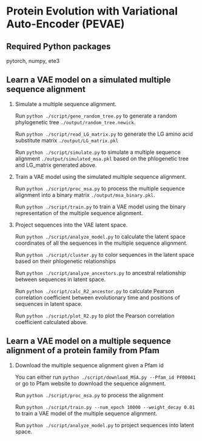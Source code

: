 # Protein Evolution with Variational Auto-Encoder (PEVAE)

## Required Python packages
pytorch, numpy, ete3

## Learn a VAE model on a simulated multiple sequence alignment
1. Simulate a multiple sequence alignment.

   Run `python ./script/gene_random_tree.py` to generate a random phylogenetic tree `./output/random_tree.newick`.

   Run `python ./script/read_LG_matrix.py` to generate the LG amino acid substitute matrix `./output/LG_matrix.pkl`

   Run `python ./script/simulate.py` to simulate a multiple sequence alignment `./output/simulated_msa.pkl` based on the phlogenetic tree and LG_matrix generated above.

2. Train a VAE model using the simulated multiple sequence alignment.

   Run `python ./script/proc_msa.py` to process the multiple sequence alignment into a binary matrix `./output/msa_binary.pkl`.

   Run `python ./script/train.py` to train a VAE model using the binary representation of the multiple sequence alignment.

3. Project sequences into the VAE latent space.

   Run `python ./script/analyze_model.py` to calculate the latent space coordinates of all the sequences in the multiple sequence alignment.

   Run `python ./script/cluster.py` to color sequences in the latent space based on their phlogenetic relationships

   Run `python ./script/analyze_ancestors.py` to ancestral relationship between sequences in latent space.

   Run `python ./script/calc_R2_ancestor.py` to calculate Pearson correlation coefficient between evolutionary time and positions of sequences in latent space.

   Run `python ./script/plot_R2.py` to plot the Pearson correlation coefficient calculated above.

## Learn a VAE model on a multiple sequence alignment of a protein family from Pfam
1. Download the multiple sequence alignment given a Pfam id

   You can either run `python ./script/download_MSA.py --Pfam_id PF00041` or go to Pfam website to download the sequence alignment.
   
   Run `python ./script/proc_msa.py` to process the alignment
   
   Run `python ./script/train.py --num_epoch 10000 --weight_decay 0.01` to train a VAE model of the multiple sequence alignment.
   
   Run `python ./script/analyze_model.py` to project sequences into latent space.
